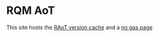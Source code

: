 # RQM AoT
This site hosts the [RAoT version cache](https://rqmaot.github.io/raot/cache) and a [no gas page](https://rqmaot.github.io/no-gas)
